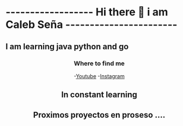 

<h1 aling = "center" >------------------ Hi there 👋 i am Caleb Seña -----------------------</h1>

<h2 aling = "center"> I am learning java python and go </h2>
 
 
<!--
**Calebsenm/Calebsenm** is a ✨ _special_ ✨ repository because its `README.md` (this file) appears on your GitHub profile.-->


<div align = "center" > 

### Where to find me 
-[Youtube](https://www.youtube.com/channel/UCcMc91HTGMh5w0AEp-eMHbw)
-[Instagram](https://www.instagram.com/calebsenm/)

<p align="center">
  <h2> 
      In constant learning
  </h2>  
</p>

<h2> Proximos proyectos en proseso ....</h2>
</div>
